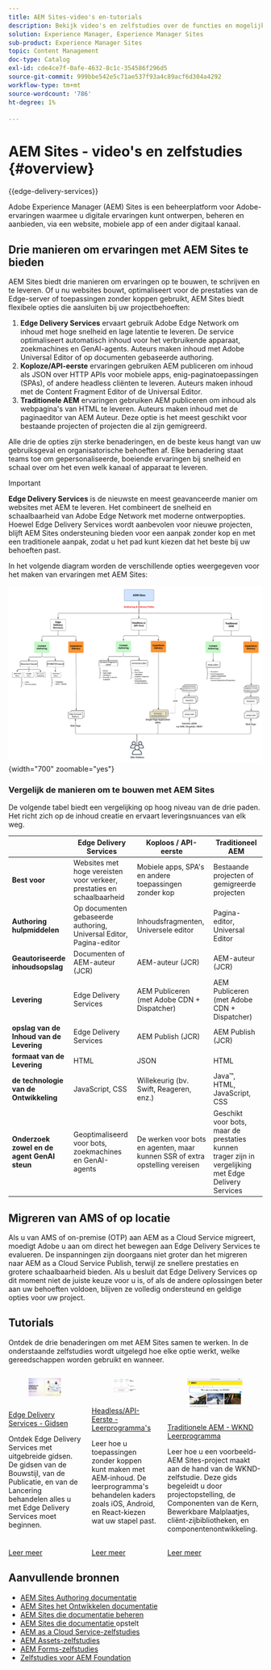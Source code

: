 ```yaml
---
title: AEM Sites-video's en-tutorials
description: Bekijk video's en zelfstudies over de functies en mogelijkheden van Adobe Experience Manager Sites. AEM Sites is een toonaangevend platform voor ervaringsbeheer.
solution: Experience Manager, Experience Manager Sites
sub-product: Experience Manager Sites
topic: Content Management
doc-type: Catalog
exl-id: cde4ce7f-0afe-4632-8c1c-354586f296d5
source-git-commit: 999bbe542e5c71ae537f93a4c89acf6d304a4292
workflow-type: tm+mt
source-wordcount: '786'
ht-degree: 1%

---
```


# AEM Sites - video&#39;s en zelfstudies {#overview}

{{edge-delivery-services}}

Adobe Experience Manager (AEM) Sites is een beheerplatform voor Adobe-ervaringen waarmee u digitale ervaringen kunt ontwerpen, beheren en aanbieden, via een website, mobiele app of een ander digitaal kanaal.

## Drie manieren om ervaringen met AEM Sites te bieden

AEM Sites biedt drie manieren om ervaringen op te bouwen, te schrijven en te leveren. Of u nu websites bouwt, optimaliseert voor de prestaties van de Edge-server of toepassingen zonder koppen gebruikt, AEM Sites biedt flexibele opties die aansluiten bij uw projectbehoeften:

1. **Edge Delivery Services** ervaart gebruik Adobe Edge Network om inhoud met hoge snelheid en lage latentie te leveren. De service optimaliseert automatisch inhoud voor het verbruikende apparaat, zoekmachines en GenAI-agents. Auteurs maken inhoud met Adobe Universal Editor of op documenten gebaseerde authoring.
1. **Koploze/API-eerste** ervaringen gebruiken AEM publiceren om inhoud als JSON over HTTP APIs voor mobiele apps, enig-paginatoepassingen (SPAs), of andere headless cliënten te leveren. Auteurs maken inhoud met de Content Fragment Editor of de Universal Editor.
1. **Traditionele AEM** ervaringen gebruiken AEM publiceren om inhoud als webpagina&#39;s van HTML te leveren. Auteurs maken inhoud met de paginaeditor van AEM Auteur. Deze optie is het meest geschikt voor bestaande projecten of projecten die al zijn gemigreerd.

Alle drie de opties zijn sterke benaderingen, en de beste keus hangt van uw gebruiksgeval en organisatorische behoeften af. Elke benadering staat teams toe om gepersonaliseerde, boeiende ervaringen bij snelheid en schaal over om het even welk kanaal of apparaat te leveren.

>[!IMPORTANT]
>
> **Edge Delivery Services** is de nieuwste en meest geavanceerde manier om websites met AEM te leveren. Het combineert de snelheid en schaalbaarheid van Adobe Edge Network met moderne ontwerpopties. Hoewel Edge Delivery Services wordt aanbevolen voor nieuwe projecten, blijft AEM Sites ondersteuning bieden voor een aanpak zonder kop en met een traditionele aanpak, zodat u het pad kunt kiezen dat het beste bij uw behoeften past.

In het volgende diagram worden de verschillende opties weergegeven voor het maken van ervaringen met AEM Sites:

![ AEM-Sites-Content-Authoring-and-Experience-Delivery-Paths.png ](./assets/aem-sites-authoring-and-experience-delivery-paths.png){width="700" zoomable="yes"}

### Vergelijk de manieren om te bouwen met AEM Sites

De volgende tabel biedt een vergelijking op hoog niveau van de drie paden. Het richt zich op de inhoud creatie en ervaart leveringsnuances van elk weg.

|            | Edge Delivery Services | Koploos / API-eerste | Traditioneel AEM |
|---------------------|------------------------------|---------------------------------|---------------------------------------------|
| **Best voor** | Websites met hoge vereisten voor verkeer, prestaties en schaalbaarheid | Mobiele apps, SPA&#39;s en andere toepassingen zonder kop | Bestaande projecten of gemigreerde projecten |
| **Authoring hulpmiddelen** | Op documenten gebaseerde authoring, Universal Editor, Pagina-editor | Inhoudsfragmenten, Universele editor | Pagina-editor, Universal Editor |
| **Geautoriseerde inhoudsopslag** | Documenten of AEM-auteur (JCR) | AEM-auteur (JCR) | AEM-auteur (JCR) |
| **Levering** | Edge Delivery Services | AEM Publiceren (met Adobe CDN + Dispatcher) | AEM Publiceren (met Adobe CDN + Dispatcher) |
| **opslag van de Inhoud van de Levering** | Edge Delivery Services | AEM Publish (JCR) | AEM Publish (JCR) |
| **formaat van de Levering** | HTML | JSON | HTML |
| **de technologie van de Ontwikkeling** | JavaScript, CSS | Willekeurig (bv. Swift, Reageren, enz.) | Java™, HTML, JavaScript, CSS |
| **Onderzoek zowel en de agent GenAI steun** | Geoptimaliseerd voor bots, zoekmachines en GenAI-agents | De werken voor bots en agenten, maar kunnen SSR of extra opstelling vereisen | Geschikt voor bots, maar de prestaties kunnen trager zijn in vergelijking met Edge Delivery Services |

## Migreren van AMS of op locatie

Als u van AMS of on-premise (OTP) aan AEM as a Cloud Service migreert, moedigt Adobe u aan om direct het bewegen aan Edge Delivery Services te evalueren. De inspanningen zijn doorgaans niet groter dan het migreren naar AEM as a Cloud Service Publish, terwijl ze snellere prestaties en grotere schaalbaarheid bieden. Als u besluit dat Edge Delivery Services op dit moment niet de juiste keuze voor u is, of als de andere oplossingen beter aan uw behoeften voldoen, blijven ze volledig ondersteund en geldige opties voor uw project.

## Tutorials

Ontdek de drie benaderingen om met AEM Sites samen te werken. In de onderstaande zelfstudies wordt uitgelegd hoe elke optie werkt, welke gereedschappen worden gebruikt en wanneer.

<!-- CARDS

* https://www.aem.live/docs/
  {title = Edge Delivery Services - Guides}
  {description = Explore Edge Delivery Services with comprehensive guides. The Build, Publish, and Launch guides cover everything you need to get started with Edge Delivery Services.}
  {image = ./assets/edge-delivery-services.png}
  {target = _blank}
* https://experienceleague.adobe.com/en/docs/experience-manager-learn/getting-started-with-aem-headless/overview
  {title = Headless/API-First - Tutorials}
  {description = Learn how to build headless applications powered by AEM content. Tutorials cover frameworks like iOS, Android, and React—choose what fits your stack.}
  {image = ./assets/headless.png}
  {target = _self}
* https://experienceleague.adobe.com/en/docs/experience-manager-learn/getting-started-wknd-tutorial-develop/overview
  {title = Traditional AEM - WKND Tutorial}
  {description = Learn how to build a sample AEM Sites project using the WKND tutorial. This guide walks you through project setup, Core Components, Editable Templates, client-side libraries, and component development.}
  {image = ./assets/aem-wknd-spa-editor-tutorial.png}
  {target = _self}
-->
<!-- START CARDS HTML - DO NOT MODIFY BY HAND -->
<div class="columns">
    <div class="column is-half-tablet is-half-desktop is-one-third-widescreen" aria-label="Edge Delivery Services - Guides">
        <div class="card" style="height: 100%; display: flex; flex-direction: column; height: 100%;">
            <div class="card-image">
                <figure class="image x-is-16by9">
                    <a href="https://www.aem.live/docs/" title="Edge Delivery Services - Hulplijnen" target="_blank" rel="referrer">
                        <img class="is-bordered-r-small" src="./assets/edge-delivery-services.png" alt="Edge Delivery Services - Hulplijnen"
                             style="width: 100%; aspect-ratio: 16 / 9; object-fit: cover; overflow: hidden; display: block; margin: auto;">
                    </a>
                </figure>
            </div>
            <div class="card-content is-padded-small" style="display: flex; flex-direction: column; flex-grow: 1; justify-content: space-between;">
                <div class="top-card-content">
                    <p class="headline is-size-6 has-text-weight-bold">
                        <a href="https://www.aem.live/docs/" target="_blank" rel="referrer" title="Edge Delivery Services - Hulplijnen"> Edge Delivery Services - Gidsen </a>
                    </p>
                    <p class="is-size-6">Ontdek Edge Delivery Services met uitgebreide gidsen. De gidsen van de Bouwstijl, van de Publicatie, en van de Lancering behandelen alles u met Edge Delivery Services moet beginnen.</p>
                </div>
                <a href="https://www.aem.live/docs/" target="_blank" rel="referrer" class="spectrum-Button spectrum-Button--outline spectrum-Button--primary spectrum-Button--sizeM" style="align-self: flex-start; margin-top: 1rem;">
                    <span class="spectrum-Button-label has-no-wrap has-text-weight-bold"> Leer meer </span>
                </a>
            </div>
        </div>
    </div>
    <div class="column is-half-tablet is-half-desktop is-one-third-widescreen" aria-label="Headless/API-First - Tutorials">
        <div class="card" style="height: 100%; display: flex; flex-direction: column; height: 100%;">
            <div class="card-image">
                <figure class="image x-is-16by9">
                    <a href="https://experienceleague.adobe.com/en/docs/experience-manager-learn/getting-started-with-aem-headless/overview" title="Headless/API-First - Lesbestanden" target="_self" rel="referrer">
                        <img class="is-bordered-r-small" src="./assets/headless.png" alt="Headless/API-First - Lesbestanden"
                             style="width: 100%; aspect-ratio: 16 / 9; object-fit: cover; overflow: hidden; display: block; margin: auto;">
                    </a>
                </figure>
            </div>
            <div class="card-content is-padded-small" style="display: flex; flex-direction: column; flex-grow: 1; justify-content: space-between;">
                <div class="top-card-content">
                    <p class="headline is-size-6 has-text-weight-bold">
                        <a href="https://experienceleague.adobe.com/en/docs/experience-manager-learn/getting-started-with-aem-headless/overview" target="_self" rel="referrer" title="Headless/API-First - Lesbestanden"> Headless/API-Eerste - Leerprogramma's </a>
                    </p>
                    <p class="is-size-6">Leer hoe u toepassingen zonder koppen kunt maken met AEM-inhoud. De leerprogramma's behandelen kaders zoals iOS, Android, en React-kiezen wat uw stapel past.</p>
                </div>
                <a href="https://experienceleague.adobe.com/en/docs/experience-manager-learn/getting-started-with-aem-headless/overview" target="_self" rel="referrer" class="spectrum-Button spectrum-Button--outline spectrum-Button--primary spectrum-Button--sizeM" style="align-self: flex-start; margin-top: 1rem;">
                    <span class="spectrum-Button-label has-no-wrap has-text-weight-bold"> Leer meer </span>
                </a>
            </div>
        </div>
    </div>
    <div class="column is-half-tablet is-half-desktop is-one-third-widescreen" aria-label="Traditional AEM - WKND Tutorial">
        <div class="card" style="height: 100%; display: flex; flex-direction: column; height: 100%;">
            <div class="card-image">
                <figure class="image x-is-16by9">
                    <a href="https://experienceleague.adobe.com/en/docs/experience-manager-learn/getting-started-wknd-tutorial-develop/overview" title="Traditionele AEM - WKND-zelfstudie" target="_self" rel="referrer">
                        <img class="is-bordered-r-small" src="./assets/aem-wknd-spa-editor-tutorial.png" alt="Traditionele AEM - WKND-zelfstudie"
                             style="width: 100%; aspect-ratio: 16 / 9; object-fit: cover; overflow: hidden; display: block; margin: auto;">
                    </a>
                </figure>
            </div>
            <div class="card-content is-padded-small" style="display: flex; flex-direction: column; flex-grow: 1; justify-content: space-between;">
                <div class="top-card-content">
                    <p class="headline is-size-6 has-text-weight-bold">
                        <a href="https://experienceleague.adobe.com/en/docs/experience-manager-learn/getting-started-wknd-tutorial-develop/overview" target="_self" rel="referrer" title="Traditionele AEM - WKND-zelfstudie"> Traditionele AEM - WKND Leerprogramma </a>
                    </p>
                    <p class="is-size-6">Leer hoe u een voorbeeld-AEM Sites-project maakt aan de hand van de WKND-zelfstudie. Deze gids begeleidt u door projectopstelling, de Componenten van de Kern, Bewerkbare Malplaatjes, cliënt-zijbibliotheken, en componentenontwikkeling.</p>
                </div>
                <a href="https://experienceleague.adobe.com/en/docs/experience-manager-learn/getting-started-wknd-tutorial-develop/overview" target="_self" rel="referrer" class="spectrum-Button spectrum-Button--outline spectrum-Button--primary spectrum-Button--sizeM" style="align-self: flex-start; margin-top: 1rem;">
                    <span class="spectrum-Button-label has-no-wrap has-text-weight-bold"> Leer meer </span>
                </a>
            </div>
        </div>
    </div>
</div>
<!-- END CARDS HTML - DO NOT MODIFY BY HAND -->


## Aanvullende bronnen

* [ AEM Sites Authoring documentatie ](https://experienceleague.adobe.com/en/docs/experience-manager-65/content/sites/authoring/essentials/first-steps)
* [ AEM Sites het Ontwikkelen documentatie ](https://experienceleague.adobe.com/en/docs/experience-manager-65/content/implementing/developing/introduction/getting-started)
* [ AEM Sites die documentatie beheren ](https://experienceleague.adobe.com/en/docs/experience-manager-65/content/sites/administering/home)
* [ AEM Sites die documentatie ](https://experienceleague.adobe.com/en/docs/experience-manager-65/content/implementing/deploying/introduction/platform) opstelt
* [AEM as a Cloud Service-zelfstudies](/help/cloud-service/overview.md)
* [AEM Assets-zelfstudies](/help/assets/overview.md)
* [AEM Forms-zelfstudies](/help/forms/overview.md)
* [Zelfstudies voor AEM Foundation](/help/foundation/overview.md)
